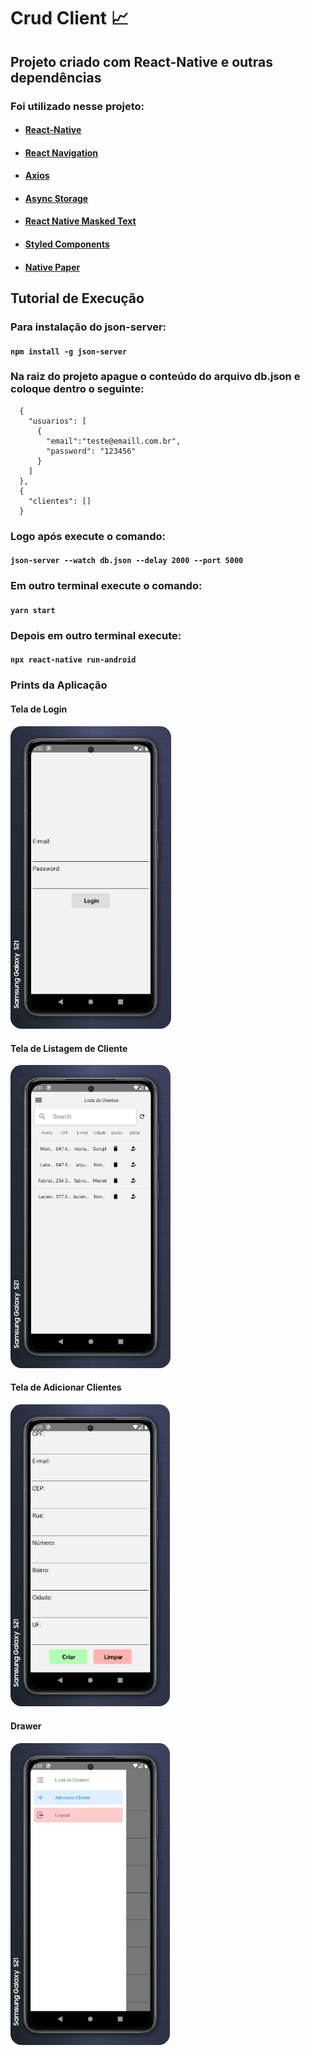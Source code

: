 # Crud Client :chart_with_upwards_trend:

## Projeto criado com React-Native e outras dependências

### Foi utilizado nesse projeto:

* #### [React-Native](https://reactnative.dev/)

* #### [React Navigation](https://reactnavigation.org/)

* #### [Axios](https://github.com/axios/axios)

* #### [Async Storage](https://github.com/react-native-async-storage/async-storage)

* #### [React Native Masked Text](https://github.com/benhurott/react-native-masked-text)

* #### [Styled Components](https://styled-components.com/)

* #### [Native Paper](https://callstack.github.io/react-native-paper/)



## Tutorial de Execução

### Para instalação do json-server:

#### `npm install -g json-server`


### Na raiz do projeto apague o conteúdo do arquivo db.json e coloque dentro o seguinte:

```
  {
    "usuarios": [
      {
        "email":"teste@emaill.com.br",
        "password": "123456"
      }
    ]
  },
  {
    "clientes": []
  }
```


### Logo após execute o comando:

#### `json-server --watch db.json --delay 2000 --port 5000`


### Em outro terminal execute o comando:

#### `yarn start`


### Depois em outro terminal execute:

#### `npx react-native run-android`





### Prints da Aplicação

#### Tela de Login

<img src="img/TelaLogin.png" alt="Tela de Login" style="zoom:70%; border-radius: 25px;" />



#### Tela de Listagem de Cliente

<img src="img/TelaListagemClientes.png" alt="Tela de Login" style="zoom:70%; border-radius: 25px;" />



#### Tela de Adicionar Clientes

<img src="img/TelaAdicionarClientes.png" alt="Tela de Login" style="zoom:70%; border-radius: 25px;" />



#### Drawer

<img src="img/Drawer.png" alt="Tela de Login" style="zoom:70%; border-radius: 25px;" />
